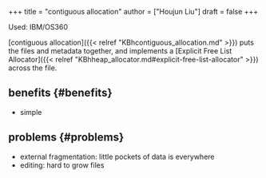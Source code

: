 +++
title = "contiguous allocation"
author = ["Houjun Liu"]
draft = false
+++

Used: IBM/OS360

[contiguous allocation]({{< relref "KBhcontiguous_allocation.md" >}}) puts the files and metadata together, and implements a [Explicit Free List Allocator]({{< relref "KBhheap_allocator.md#explicit-free-list-allocator" >}}) across the file.


## benefits {#benefits}

-   simple


## problems {#problems}

-   external fragmentation: little pockets of data is everywhere
-   editing: hard to grow files

